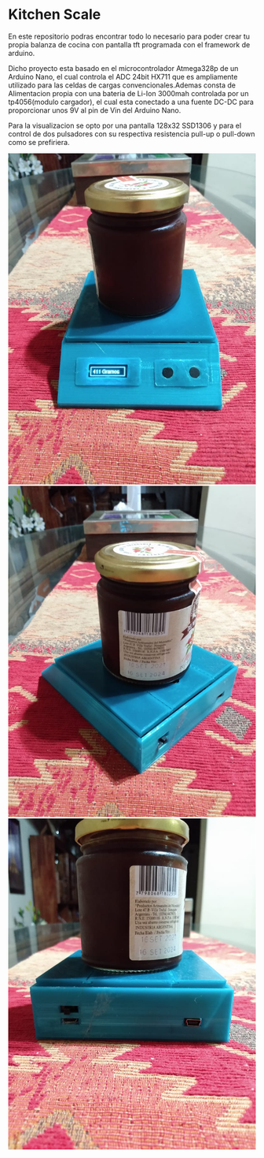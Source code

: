 # Kitchen Scale

En este repositorio podras encontrar todo lo necesario para poder crear tu 
propia balanza de cocina con pantalla tft programada con el framework de arduino.

Dicho proyecto esta basado en el microcontrolador Atmega328p de un Arduino Nano, el cual controla el ADC 24bit HX711 que es ampliamente utilizado para las celdas de cargas convencionales.Ademas consta de Alimentacion propia con una bateria de Li-Ion 3000mah controlada por un tp4056(modulo cargador), el cual esta conectado a una fuente DC-DC para proporcionar unos 9V al pin de Vin del Arduino Nano.

Para la visualizacion se opto por una pantalla 128x32 SSD1306 y para el control de dos pulsadores con su respectiva resistencia pull-up o pull-down como se prefiriera.

![Scale3](https://github.com/SantiSheridan/Kitchen-Scale/blob/main/Img/Scale3.jpeg)
![Scale2](https://github.com/SantiSheridan/Kitchen-Scale/blob/main/Img/Scale2.jpeg)
![Scale1](https://github.com/SantiSheridan/Kitchen-Scale/blob/main/Img/Scale1.jpeg)
